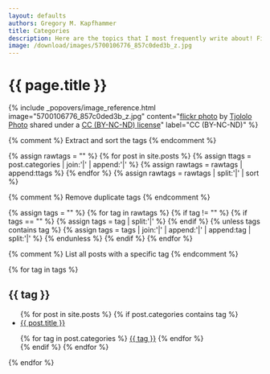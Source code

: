 ```yaml
---
layout: defaults
authors: Gregory M. Kapfhammer
title: Categories
description: Here are the topics that I most frequently write about! Find you favorite area and read one of my posts.
image: /download/images/5700106776_857c0ded3b_z.jpg
---
```


# {{ page.title }}

<!-- Include header image -->
{% include _popovers/image_reference.html image="5700106776_857c0ded3b_z.jpg" content="<a title='Blue tag' href='https://flickr.com/photos/tjololo_photo/5700106776'>flickr photo</a> by <a href='https://flickr.com/people/tjololo_photo'>Tjololo Photo</a> shared under a <a href='https://creativecommons.org/licenses/by-nc-nd/2.0/'>CC (BY-NC-ND) license</a>" label="CC (BY-NC-ND)" %}

{% comment %}
Extract and sort the tags
{% endcomment %}

{% assign rawtags = "" %}
{% for post in site.posts %}
  {% assign ttags = post.categories | join:'|' | append:'|' %}
  {% assign rawtags = rawtags | append:ttags %}
{% endfor %}
{% assign rawtags = rawtags | split:'|' | sort %}

{% comment %}
Remove duplicate tags
{% endcomment %}

{% assign tags = "" %}
{% for tag in rawtags %}
  {% if tag != "" %}
    {% if tags == "" %}
      {% assign tags = tag | split:'|' %}
    {% endif %}
    {% unless tags contains tag %}
      {% assign tags = tags | join:'|' | append:'|' | append:tag | split:'|' %}
    {% endunless %}
  {% endif %}
{% endfor %}

{% comment %}
List all posts with a specific tag
{% endcomment %}

{% for tag in tags %}
<h2 id="{{ tag | slugify }}">{{ tag }}</h2>
<ul class="fa-ul">
{% for post in site.posts %}
{% if post.categories contains tag %}
  <li><i class="fa-li fa fa-edit fa-lg"></i><a class="major" href="{{site.baseurl}}{{ post.url | remove_first:'/'}}">{{ post.title }}</a></li>

  <i class="fa fa-tags" aria-hidden="true"></i>
  {% for tag in post.categories %}
  <a class="tag" href="{{site.baseurl}}categories/#{{ tag | slugify }}"> {{ tag }}</a>
{% endfor %}
<br>
{% endif %}
{% endfor %}
</ul>
{% endfor %}
